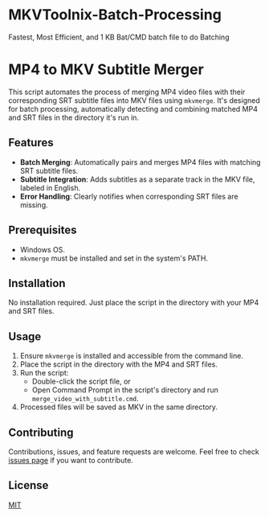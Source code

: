 # MKVToolnix-Batch-Processing
Fastest, Most Efficient, and 1 KB Bat/CMD batch file to do Batching

# MP4 to MKV Subtitle Merger

This script automates the process of merging MP4 video files with their corresponding SRT subtitle files into MKV files using `mkvmerge`. It's designed for batch processing, automatically detecting and combining matched MP4 and SRT files in the directory it's run in.

## Features

- **Batch Merging**: Automatically pairs and merges MP4 files with matching SRT subtitle files.
- **Subtitle Integration**: Adds subtitles as a separate track in the MKV file, labeled in English.
- **Error Handling**: Clearly notifies when corresponding SRT files are missing.

## Prerequisites

- Windows OS.
- `mkvmerge` must be installed and set in the system's PATH.

## Installation

No installation required. Just place the script in the directory with your MP4 and SRT files.

## Usage

1. Ensure `mkvmerge` is installed and accessible from the command line.
2. Place the script in the directory with the MP4 and SRT files.
3. Run the script:
   - Double-click the script file, or
   - Open Command Prompt in the script's directory and run `merge_video_with_subtitle.cmd`.
4. Processed files will be saved as MKV in the same directory.

## Contributing

Contributions, issues, and feature requests are welcome. Feel free to check [issues page](<github-issue-link>) if you want to contribute.

## License

[MIT](LICENSE.md)

